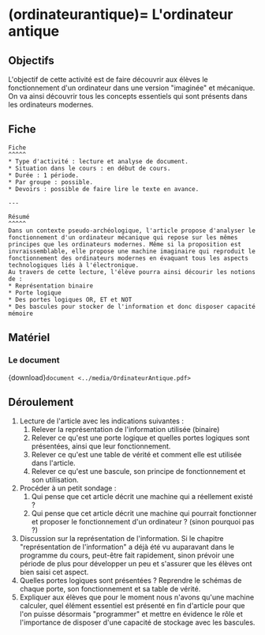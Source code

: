 (ordinateurantique)=
L'ordinateur antique
===========================

## Objectifs
L'objectif de cette activité est de faire découvrir aux élèves le fonctionnement d'un ordinateur dans une version "imaginée" et mécanique. On va ainsi découvrir tous les concepts essentiels qui sont présents dans les ordinateurs modernes.

## Fiche
````{panels}
Fiche
^^^^^
* Type d'activité : lecture et analyse de document.
* Situation dans le cours : en début de cours.
* Durée : 1 période.
* Par groupe : possible.
* Devoirs : possible de faire lire le texte en avance.

---

Résumé
^^^^^
Dans un contexte pseudo-archéologique, l'article propose d'analyser le fonctionnement d'un ordinateur mécanique qui repose sur les mêmes principes que les ordinateurs modernes. Même si la proposition est invraissemblable, elle propose une machine imaginaire qui reproduit le fonctionnement des ordinateurs modernes en évaquant tous les aspects technologiques liés à l'électronique.
Au travers de cette lecture, l'élève pourra ainsi décourir les notions de :
* Représentation binaire
* Porte logique
* Des portes logiques OR, ET et NOT
* Des bascules pour stocker de l'information et donc disposer capacité mémoire

````

## Matériel
### Le document
{download}`document <../media/OrdinateurAntique.pdf>`

## Déroulement

1. Lecture de l'article avec les indications suivantes :
    1. Relever la représentation de l'information utilisée (binaire)
    2. Relever ce qu'est une porte logique et quelles portes logiques sont présentées, ainsi que leur fonctionnement.
    3. Relever ce qu'est une table de vérité et comment elle est utilisée dans l'article.
    4. Relever ce qu'est une bascule, son principe de fonctionnement et son utilisation.
2. Procéder à un petit sondage :
    1. Qui pense que cet article décrit une machine qui a réellement existé ?
    2. Qui pense que cet article décrit une machine qui pourrait fonctionner et proposer le fonctionnement d'un ordinateur ? (sinon pourquoi pas ?)
3. Discussion sur la représentation de l'information. Si le chapitre "représentation de l'information" a déjà été vu auparavant dans le programme du cours, peut-être fait rapidement, sinon prévoir une période de plus pour développer un peu et s'assurer que les élèves ont bien saisi cet aspect.
4. Quelles portes logiques sont présentées ? Reprendre le schémas de chaque porte, son fonctionnement et sa table de vérité.
5. Expliquer aux élèves que pour le moment nous n'avons qu'une machine calculer, quel élément essentiel est présenté en fin d'article pour que l'on puisse désormais "programmer" et mettre en évidence le rôle et l'importance de disposer d'une capacité de stockage avec les bascules.
